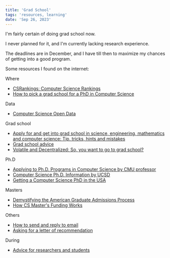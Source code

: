 ```yaml
---
title: 'Grad School'
tags: 'resources, learning'
date: 'Sep 26, 2023'
---
```


I'm fairly certain of doing grad school now.

I never planned for it, and I'm currently lacking research experience.

The deadlines are in December, and I have till then to maximize my chances of getting into a good program.

Some resources I found on the internet:

Where

- [CSRankings: Computer Science Rankings](https://csrankings.org/#/index?all&us)
- [How to pick a grad school for a PhD in Computer Science ](https://vijayc.medium.com/how-to-pick-a-grad-school-for-a-phd-in-computer-science-a5ce7dceb246)

Data

- [Computer Science Open Data](https://jeffhuang.com/computer-science-open-data/)

Grad school

- [Apply for and get into grad school in science, engineering, mathematics and computer science: Tip, tricks, hints and mistakes](https://matt.might.net/articles/how-to-apply-and-get-in-to-graduate-school-in-science-mathematics-engineering-or-computer-science/)
- [Grad school advice](https://www.cs.cmu.edu/~nasmith/advice.html)
- [Volatile and Decentralized: So, you want to go to grad school?](https://matt-welsh.blogspot.com/2010/09/so-you-want-to-go-to-grad-school.html)

Ph.D

- [Applying to Ph.D. Programs in Computer Science by CMU professor](https://www.cs.cmu.edu/~harchol/gradschooltalk.pdf)
- [Computer Science Ph.D. Information by UCSD](https://mycsphd.org/)
- [Getting a Computer Science PhD in the USA](https://parentheticallyspeaking.org/articles/us-cs-phd-faq/)

Masters

- [Demystifying the American Graduate Admissions Process](https://nlp.stanford.edu/~rkarthik/DAGAP.pdf)
- [How CS Master's Funding Works](https://cs.brown.edu/~sk/Memos/Funding-CS-Grad-School/)

Others

- [How to send and reply to email](https://matt.might.net/articles/how-to-email/)
- [Asking for a letter of recommendation](https://matt.might.net/articles/how-to-recommendation-letter/)

During

- [Advice for researchers and students](https://homes.cs.washington.edu/~mernst/advice/)
